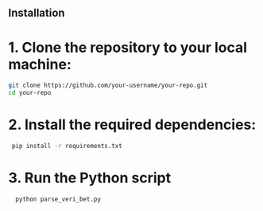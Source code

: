 ## Installation

# 1. Clone the repository to your local machine:

   ```bash
   git clone https://github.com/your-username/your-repo.git
   cd your-repo
   ```

# 2. Install the required dependencies:

  ```bash
   pip install -r requirements.txt
   ```

# 3. Run the Python script

  ```bash
    python parse_veri_bet.py
  ```